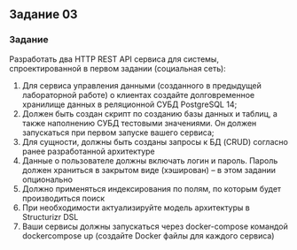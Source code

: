 ## Задание 03

### Задание

Разработать два HTTP REST API сервиса для системы, спроектированной в первом задании (социальная сеть):

1. Для сервиса управления данными (созданного в предыдущей лабораторной работе) о клиентах создайте долговременное хранилище данных в реляционной СУБД PostgreSQL 14;
2. Должен быть создан скрипт по созданию базы данных и таблиц, а также наполнению СУБД тестовыми значениями. Он должен запускаться при первом запуске вашего сервиса;
3. Для сущности, должны быть созданы запросы к БД (CRUD) согласно ранее разработанной архитектуре
4. Данные о пользователе должны включать логин и пароль. Пароль должен храниться в закрытом виде (хэширован) – в этом задании опционально
5. Должно применяться индексирования по полям, по которым будет производиться поиск
6. При необходимости актуализируйте модель архитектуры в Structurizr DSL
7. Ваши сервисы должны запускаться через docker-compose командой dockercompose up (создайте Docker файлы для каждого сервиса)
